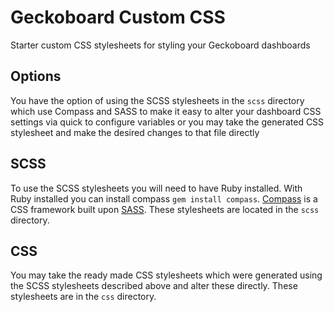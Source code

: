 Geckoboard Custom CSS
==========
Starter custom CSS stylesheets for styling your Geckoboard dashboards

Options
---
You have the option of using the SCSS stylesheets in the `scss` directory which
use Compass and SASS to make it easy to alter your dashboard CSS settings via
quick to configure variables or you may take the generated CSS stylesheet and
make the desired changes to that file directly

## SCSS
To use the SCSS stylesheets you will need to have Ruby installed. With Ruby
installed you can install compass `gem install compass`.
[Compass](http://compass-style.org/) is a CSS framework built upon
[SASS](http://sass-lang.com/). These stylesheets are located in the `scss`
directory.

## CSS
You may take the ready made CSS stylesheets which were generated using the SCSS
stylesheets described above and alter these directly. These stylesheets are in
the `css` directory.
